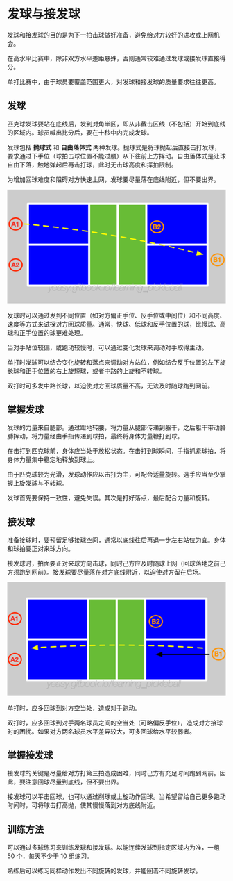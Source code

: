 # 发球与接发球

发球和接发球的目的是为下一拍击球做好准备，避免给对方较好的进攻或上网机会。

在高水平比赛中，除非双方水平差距悬殊，否则通常较难通过发球或接发球直接得分。

单打比赛中，由于球员要覆盖范围更大，对发球和接发球的质量要求往往更高。

## 发球

匹克球发球要站在底线后，发到对角半区，即从非截击区线（不包括）开始到底线的区域内。球员喊出比分后，要在十秒中内完成发球。

发球包括 **抛球式** 和 **自由落体式** 两种发球。抛球式是将球抛起后直接击打发球，要求通过下手位（球拍击球位置不能过腰）从下往前上方挥动。自由落体式是让球自由下落，触地弹起后再击打球，此时无击球高度和挥拍限制。

为增加回球难度和阻碍对方快速上网，发球要尽量落在底线附近，但不要出界。

![双打发球](_images/double-serve.png)

发球时可以通过发到不同位置（如对方偏正手位、反手位或中间位）和不同高度、速度等方式来试探对方回球质量。通常，快球、低球和反手位置的球，比慢球、高球和正手位置的球更难处理。

当对手站位较偏，或跑动较慢时，可以通过变化发球来调动对手取得主动。

单打时发球可以结合变化旋转和落点来调动对方站位，例如结合反手位置的左下旋长球和正手位置的右上旋短球，或者中路的上旋和不转球。

双打时可多发中路长球，以迫使对方回球质量不高，无法及时随球跑到网前。

## 掌握发球

发球的力量来自腿部。通过蹬地转腰，将力量从腿部传递到躯干，之后躯干带动胳膊挥动，将力量经由手指传递到球拍，最终将身体力量鞭打到球。

在击打到匹克球前，身体应当处于放松状态。在击打到球瞬间，手指抓紧球拍，将身体力量集中稳定地释放到球上。

由于匹克球较为光滑，发球动作应以击打为主，可配合适量旋转。选手应当至少掌握上旋发球与不转球。

发球首先要保持一致性，避免失误。其次是打好落点，最后配合力量和旋转。

## 接发球

准备接球时，要预留足够接球空间，通常以底线往后再退一步左右站位为宜。身体和球拍要正对来球方向。

接发球时，拍面要正对来球方向击球，同时己方应及时随球上网（回球落地之前己方须跑到网前）。接发球要尽量落在对方底线附近，以迫使对方留在后场。

![双打接发球](_images/double-return.png)

单打时，应多回球到对方空当处，造成对手跑动。

双打时，应多回球到对手两名球员之间的空当处（可略偏反手位），造成对方接球时的困扰。如果对方两名球员水平差异较大，可多回球给水平较弱者。

## 掌握接发球

接发球的关键是尽量给对方打第三拍造成困难，同时己方有充足时间跑到网前。因此，要注意回球尽量到底线，但不要出界。

接发球可以平击回球，也可以通过削球或上旋动作回球。当希望留给自己更多跑动时间时，可将球击打高抛，使其慢慢落到对方底线附近。

## 训练方法

可以通过多球练习来训练发球和接发球。以能连续发球到指定区域内为准，一组 50 个，每天不少于 10 组练习。

熟练后可以练习同样动作发出不同旋转的发球，并能回击不同旋转发球。
